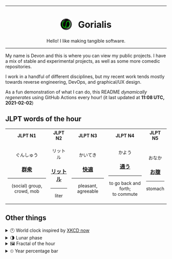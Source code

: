 ***

<h1 align="center">
<sub>
    <img src="readme/resources/avatar.png" height="36">
</sub>
&nbsp;
Gorialis
</h1>
<p align="center">
Hello! I like making tangible software.
</p>

***

My name is Devon and this is where you can view my public projects. I have a mix of stable and experimental projects, as well as some more comedic repositories.

I work in a handful of different disciplines, but my recent work tends mostly towards reverse engineering, DevOps, and graphical/UX design.

As a fun demonstration of what I can do, this README *dynamically regenerates* using GitHub Actions every hour! (it last updated at **11:08 UTC, 2021-02-02**)

<h2>JLPT words of the hour</h2>
<table>
    <tr>
        <th>JLPT N1</th>
        <th>JLPT N2</th>
        <th>JLPT N3</th>
        <th>JLPT N4</th>
        <th>JLPT N5</th>
    </tr>
    <tr>
        <td>
            <p align="center">ぐんしゅう</p>
            <h3 align="center"><b><a href="https://jisho.org/search/%E7%BE%A4%E8%A1%86">群衆</a></b></h3>
            <hr>
            <p align="center">(social) group,<wbr> crowd,<wbr> mob</p>
        </td>
        <td>
            <p align="center">リットル</p>
            <h3 align="center"><b><a href="https://jisho.org/search/%E3%83%AA%E3%83%83%E3%83%88%E3%83%AB">リットル</a></b></h3>
            <hr>
            <p align="center">liter</p>
        </td>
        <td>
            <p align="center">かいてき</p>
            <h3 align="center"><b><a href="https://jisho.org/search/%E5%BF%AB%E9%81%A9">快適</a></b></h3>
            <hr>
            <p align="center">pleasant,<wbr> agreeable</p>
        </td>
        <td>
            <p align="center">かよう</p>
            <h3 align="center"><b><a href="https://jisho.org/search/%E9%80%9A%E3%81%86">通う</a></b></h3>
            <hr>
            <p align="center">to go back and forth;<br> to commute</p>
        </td>
        <td>
            <p align="center">おなか</p>
            <h3 align="center"><b><a href="https://jisho.org/search/%E3%81%8A%E8%85%B9">お腹</a></b></h3>
            <hr>
            <p align="center">stomach</p>
        </td>
    </tr>
</table>

<h2>Other things</h2>
<details>
<summary>🕚  World clock inspired by <a href="https://xkcd.com/now">XKCD now</a></summary>

> <img src="generated/now.png" width="512">

</details>
<details>
<summary>🌗 Lunar phase</summary>

The moon is approximately 70.63% through its phase (Last Quarter).

</details>
<details>
<summary>&#x1f5bc; Fractal of the hour</summary>

> <img src="generated/fractal.png" width="512">

</details>
<details>
<summary>&#x23f2; Year percentage bar</summary>
<pre><code>2021 [█▁▁▁▁▁▁▁▁▁▁▁▁▁▁▁▁▁▁▁] 8.89%</code></pre>
</details>
